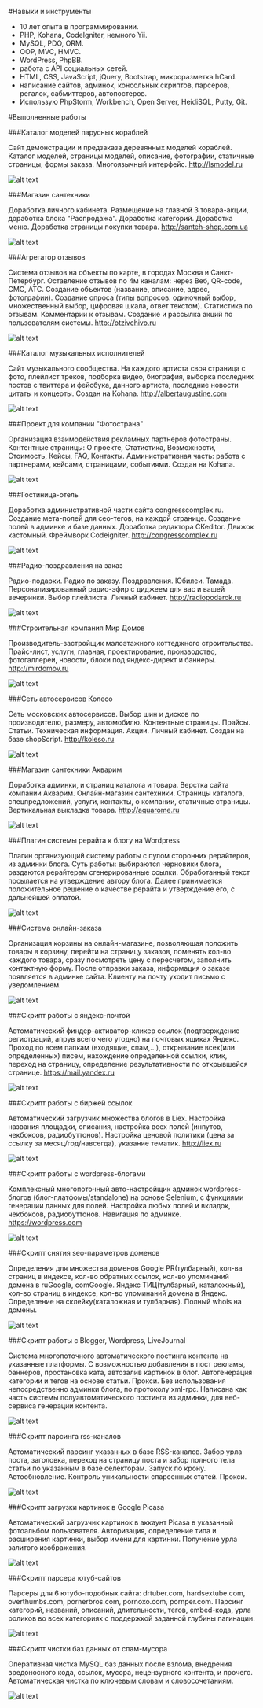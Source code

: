 #Навыки и инструменты
- 10 лет опыта в программировании.
- PHP, Kohana, CodeIgniter, немного Yii.
- MySQL, PDO, ORM.
- OOP, MVC, HMVC.
- WordPress, PhpBB.
- работа с API социальных сетей.
- HTML, CSS, JavaScript, jQuery, Bootstrap, микроразметка hCard.
- написание сайтов, админок, консольных скриптов, парсеров, регалок, сабмиттеров, автопостеров.
- Использую PhpStorm, Workbench, Open Server, HeidiSQL, Putty, Git.

#Выполненные работы

###Каталог моделей парусных кораблей

Сайт демонстрации и предзаказа деревянных моделей кораблей. Каталог моделей, страницы моделей, описание, фотографии, статичные страницы, формы заказа. Многоязычный интерфейс.
http://lsmodel.ru

![alt text](https://github.com/traster100/workflow/blob/master/Portfolio/22.png)

###Магазин сантехники

Доработка личного кабинета. Размещение на главной 3 товара-акции, доработка блока "Распродажа". Доработка категорий. Доработка меню. Доработка страницы покупки товара.
http://santeh-shop.com.ua

![alt text](https://github.com/traster100/workflow/blob/master/Portfolio/20.png)

###Агрегатор отзывов

Система отзывов на объекты по карте, в городах Москва и Санкт-Петербург. Оставление отзывов по 4м каналам: через Веб, QR-code, СМС, АТС. Создание объектов (название, описание, адрес, фотографии). Создание опроса (типы вопросов: одиночный выбор, множественный выбор, цифровая шкала, ответ текстом). Статистика по отзывам. Комментарии к отзывам. Создание и рассылка акций по пользователям системы.
http://otzivchivo.ru

![alt text](https://github.com/traster100/workflow/blob/master/Portfolio/19.png)

###Каталог музыкальных исполнителей

Сайт музыкального сообщества. На каждого артиста своя страница с фото, плейлист треков, подборка видео, биография, выборка последних постов с твиттера и фейсбука, данного артиста, последние новости цитаты и концерты. Создан на Kohana.
http://albertaugustine.com

![alt text](https://github.com/traster100/workflow/blob/master/Portfolio/18.png)

###Проект для компании "Фотострана"

Организация взаимодействия рекламных партнеров фотостраны. Контентные страницы: О проекте, Статистика, Возможности, Стоимость, Кейсы, FAQ, Контакты. Административная часть: работа с партнерами, кейсами, страницами, событиями. Создан на Kohana.

![alt text](https://github.com/traster100/workflow/blob/master/Portfolio/17.png)

###Гостиница-отель

Доработка административной части сайта congresscomplex.ru. Создание мета-полей для сео-тегов, на каждой странице. Создание полей в админке и базе данных. Доработка редактора CKeditor. Движок кастомный. Фреймворк Codeigniter.
http://congresscomplex.ru

![alt text](https://github.com/traster100/workflow/blob/master/Portfolio/16.png)

###Радио-поздравления на заказ

Радио-подарки. Радио по заказу. Поздравления. Юбилеи. Тамада. Персонализированный радио-эфир с диджеем для вас и вашей вечеринки. Выбор плейлиста. Личный кабинет.
http://radiopodarok.ru

![alt text](https://github.com/traster100/workflow/blob/master/Portfolio/14.png)

###Строительная компания Мир Домов

Производитель-застройщик малоэтажного коттеджного строительства. Прайс-лист, услуги, главная, проектирование, производство, фотогаллереи, новости, блоки под яндекс-директ и баннеры.
http://mirdomov.ru

![alt text](https://github.com/traster100/workflow/blob/master/Portfolio/13.png)

###Сеть автосервисов Колесо

Сеть московских автосервисов. Выбор шин и дисков по производителю, размеру, автомобилю. Контентные страницы. Прайсы. Статьи. Техническая информация. Акции. Личный кабинет. Создан на базе shopScript.
http://koleso.ru

![alt text](https://github.com/traster100/workflow/blob/master/Portfolio/12.png)

###Магазин сантехники Акварим

Доработка админки, и страниц каталога и товара. Верстка сайта компании Акварим. Онлайн-магазин сантехники. Страницы каталога, спецпредложений, услуги, контакты, о компании, статичные страницы. Вертикальная выкладка товара.
http://aquarome.ru

![alt text](https://github.com/traster100/workflow/blob/master/Portfolio/1.png)

###Плагин системы рерайта к блогу на Wordpress

Плагин организующий систему работы с пулом сторонних рерайтеров, из админки блога. Суть работы: выбираются черновики блога, раздаются рерайтерам сгенерированные ссылки. Обработанный текст посылается на утверждение автору блога. Далее принимается положительное решение о качестве рерайта и утверждение его, с дальнейшей оплатой.

![alt text](https://github.com/traster100/workflow/blob/master/Portfolio/4.png)

###Система онлайн-заказа

Организация корзины на онлайн-магазине, позволяющая положить товары в корзину, перейти на страницу заказов, поменять кол-во каждого товара, сразу посмотреть цену с пересчетом, заполнить контактную форму. После отправки заказа, информация о заказе появляется в админке сайта. Клиенту на почту уходит письмо с уведомлением.

![alt text](https://github.com/traster100/workflow/blob/master/Portfolio/15.png)

###Скрипт работы с яндекс-почтой

Автоматический финдер-активатор-кликер ссылок (подтверждение регистраций, апрув всего чего угодно) на почтовых ящиках Яндекс. Проход по всем папкам (входящие, спам,...), открывание всех(или определенных) писем, нахождение определенной ссылки, клик, переход на страницу, определение результативности по открывшейся странице.
https://mail.yandex.ru

![alt text](https://github.com/traster100/workflow/blob/master/Portfolio/11.png)

###Скрипт работы с биржей ссылок

Автоматический загрузчик множества блогов в Liex. Настройка названия площадки, описания, настройка всех полей (инпутов, чекбоксов, радиобуттонов). Настройка ценовой политики (цена за ссылку за месяц/год/навсегда), указание тематик.
http://liex.ru

![alt text](https://github.com/traster100/workflow/blob/master/Portfolio/10.png)

###Скрипт работы с wordpress-блогами

Комплексный многопоточный авто-настройщик админок wordpress-блогов (блог-платфомы/standalone) на основе Selenium, с функциями генерации данных для полей. Настройка любых полей и вкладок, чекбоксов, радиобуттонов. Навигация по админке.
https://wordpress.com

![alt text](https://github.com/traster100/workflow/blob/master/Portfolio/9.png)

###Скрипт снятия seo-параметров доменов

Определения для множества доменов Google PR(тулбарный), кол-ва страниц в индексе, кол-во обратных ссылок, кол-во упоминаний домена в ruGoogle, comGoogle. Яндекс ТИЦ(тулбарный, каталожный), кол-во страниц в индексе, кол-во упоминаний домена в Яндекс. Определение на склейку(каталожная и тулбарная). Полный whois на домены.

![alt text](https://github.com/traster100/workflow/blob/master/Portfolio/8.png)

###Скрипт работы с Blogger, Wordpress, LiveJournal

Система многопоточного автоматического постинга контента на указанные платформы. С возможностью добавления в пост рекламы, баннеров, простановка ката, автозалив картинок в блог. Автогенерация категории и тегов на основе статьи. Прокси. Без использования непосредственно админки блога, по протоколу xml-rpc. Написана как часть системы полуавтоматического постинга из админки, для веб-сервиса генерации контента.

![alt text](https://github.com/traster100/workflow/blob/master/Portfolio/7.png)

###Скрипт парсинга rss-каналов

Автоматический парсинг указанных в базе RSS-каналов. Забор урла поста, заголовка, переход на страницу поста и забор полного тела статьи по указанным в базе селекторам. Запуск по крону. Автообновление. Контроль уникальности спарсенных статей. Прокси.

![alt text](https://github.com/traster100/workflow/blob/master/Portfolio/6.png)

###Скрипт загрузки картинок в Google Picasa

Автоматический загрузчик картинок в аккаунт Picasa в указанный фотоальбом пользователя. Авторизация, определение типа и расширения картинки, выбор имени для картинки. Получение урла залитого изображения.

![alt text](https://github.com/traster100/workflow/blob/master/Portfolio/5.png)

###Скрипт парсера ютуб-сайтов

Парсеры для 6 ютубо-подобных сайта: drtuber.com, hardsextube.com, overthumbs.com, pornerbros.com, pornoxo.com, pornper.com. Парсинг категорий, названий, описаний, длительности, тегов, embed-кода, урла роликов во всех категориях с поддержкой заданной глубины пагинации.

![alt text](https://github.com/traster100/workflow/blob/master/Portfolio/3.png)

###Скрипт чистки баз данных от спам-мусора

Оперативная чистка MySQL баз данных после взлома, внедрения вредоносного кода, ссылок, мусора, нецензурного контента, и прочего. Автоматическая чистка по ключевым словам и словосочетаниям.

![alt text](https://github.com/traster100/workflow/blob/master/Portfolio/2.png)





